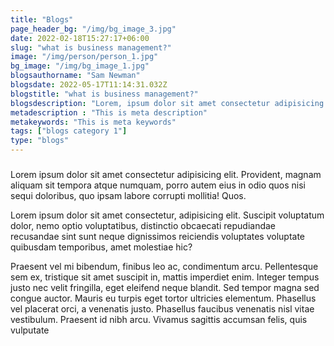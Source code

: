 ```yaml
---
title: "Blogs"
page_header_bg: "/img/bg_image_3.jpg"
date: 2022-02-18T15:27:17+06:00
slug: "what is business management?"
image: "/img/person/person_1.jpg"
bg_image: "/img/bg_image_1.jpg"
blogsauthorname: "Sam Newman"
blogsdate: 2022-05-17T11:14:31.032Z
blogstitle: "what is business management?"
blogsdescription: "Lorem, ipsum dolor sit amet consectetur adipisicing elit."
metadescription : "This is meta description"
metakeywords: "This is meta keywords"
tags: ["blogs category 1"]
type: "blogs"
---
```



### 

Lorem ipsum dolor sit amet consectetur adipisicing elit. Provident, magnam aliquam sit tempora atque numquam, porro autem eius in odio quos nisi sequi doloribus, quo ipsam labore corrupti mollitia! Quos.

Lorem ipsum dolor sit amet consectetur, adipisicing elit. Suscipit voluptatum dolor, nemo optio voluptatibus, distinctio obcaecati repudiandae recusandae sint sunt neque dignissimos reiciendis voluptates voluptate quibusdam temporibus, amet molestiae hic?

Praesent vel mi bibendum, finibus leo ac, condimentum arcu. Pellentesque sem ex, tristique sit amet suscipit in, mattis imperdiet enim. Integer tempus justo nec velit fringilla, eget eleifend neque blandit. Sed tempor magna sed congue auctor. Mauris eu turpis eget tortor ultricies elementum. Phasellus vel placerat orci, a venenatis justo. Phasellus faucibus venenatis nisl vitae vestibulum. Praesent id nibh arcu. Vivamus sagittis accumsan felis, quis vulputate


